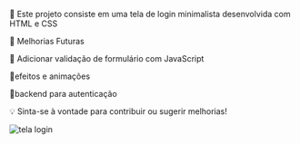 📄 Este projeto consiste em uma tela de login minimalista desenvolvida com HTML e CSS

🔧 Melhorias Futuras

🔸 Adicionar validação de formulário com JavaScript

🔸efeitos e animações 

🔸backend para autenticação

💡 Sinta-se à vontade para contribuir ou sugerir melhorias! 

![tela login](https://github.com/user-attachments/assets/95ca07fd-f3ec-4501-b7ec-c24dd9b7c06b)


